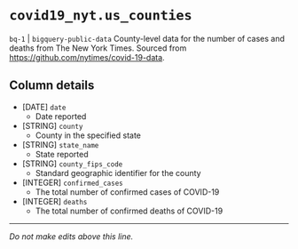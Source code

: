 # `covid19_nyt.us_counties`
`bq-1` | `bigquery-public-data`
County-level data for the number of cases and deaths from The New York Times. Sourced from https://github.com/nytimes/covid-19-data.

## Column details
* [DATE]      `date`
  - Date reported
* [STRING]    `county`
  - County in the specified state
* [STRING]    `state_name`
  - State reported
* [STRING]    `county_fips_code`
  - Standard geographic identifier for the county
* [INTEGER]   `confirmed_cases`
  - The total number of confirmed cases of COVID-19
* [INTEGER]   `deaths`
  - The total number of confirmed deaths of COVID-19

-------------------------------------------------------------------------------
*Do not make edits above this line.*
